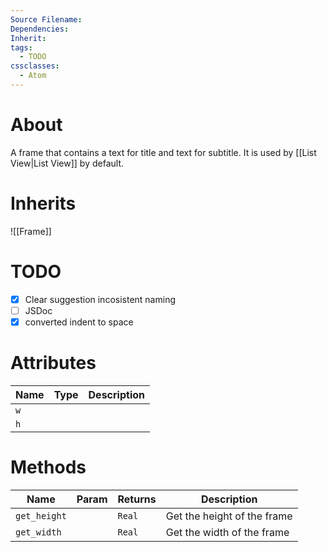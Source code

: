 ```yaml
---
Source Filename: 
Dependencies: 
Inherit: 
tags:
  - TODO
cssclasses:
  - Atom
---
```

# About
A frame that contains a text for title and text for subtitle. It is used by [[List View|List View]] by default.
# Inherits
![[Frame]]

# TODO
- [x] Clear suggestion incosistent naming
- [ ] JSDoc
- [x] converted indent to space

# Attributes
| Name | Type   | Description               |
| ---- | ------ | ------------------------- |
| `w`  |        |                           |
| `h`  |        |                           |
# Methods
| Name | Param | Returns | Description |
| ---- | ---- | ---- | ---- |
| `get_height` |  | `Real` | Get the height of the frame |
| `get_width` |  | `Real` | Get the width of the frame |


